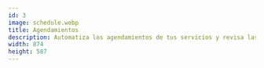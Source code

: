 ```yaml
---
id: 3
image: schedule.webp
title: Agendamientos
description: Automatiza los agendamientos de tus servicios y revisa las actividades programadas del mes mediante calendarios dinámicos.
width: 874
height: 587
---
```

